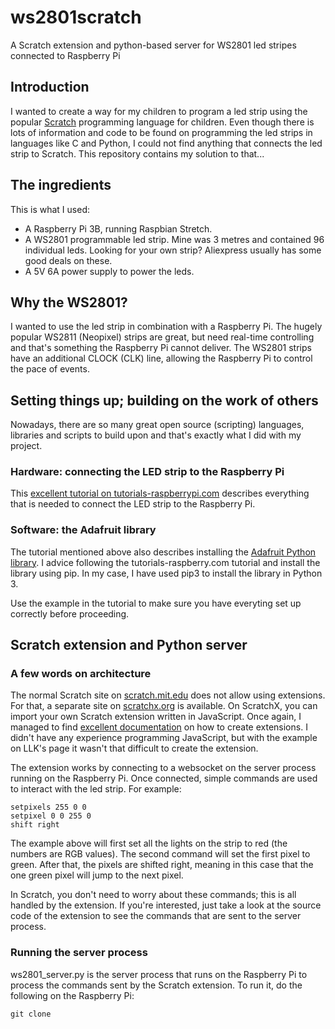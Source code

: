 # ws2801scratch
A Scratch extension and python-based server for WS2801 led stripes connected to Raspberry Pi

## Introduction
I wanted to create a way for my children to program a led strip using the popular [Scratch](http://scratch.mit.edu/) programming language for children. Even though there is lots of information and code to be found on programming the led strips in languages like C and Python, I could not find anything that connects the led strip to Scratch. This repository contains my solution to that...

## The ingredients
This is what I used:

* A Raspberry Pi 3B, running Raspbian Stretch.
* A WS2801 programmable led strip. Mine was 3 metres and contained 96 individual leds. Looking for your own strip? Aliexpress usually has some good deals on these.
* A 5V 6A power supply to power the leds.

## Why the WS2801?
I wanted to use the led strip in combination with a Raspberry Pi. The hugely popular WS2811 (Neopixel) strips are great, but need real-time controlling and that's something the Raspberry Pi cannot deliver. The WS2801 strips have an additional CLOCK (CLK) line, allowing the Raspberry Pi to control the pace of events.

## Setting things up; building on the work of others
Nowadays, there are so many great open source (scripting) languages, libraries and scripts to build upon and that's exactly what I did with my  project.

### Hardware: connecting the LED strip to the Raspberry Pi
This [excellent tutorial on tutorials-raspberrypi.com](https://tutorials-raspberrypi.com/how-to-control-a-raspberry-pi-ws2801-rgb-led-strip/) describes everything that is needed to connect the LED strip to the Raspberry Pi.

### Software: the Adafruit library
The tutorial mentioned above also describes installing the [Adafruit Python library](https://github.com/adafruit/Adafruit_Python_WS2801). I advice following the tutorials-raspberry.com tutorial and install the library using pip. In my case, I have used pip3 to install the library in Python 3.

Use the example in the tutorial to make sure you have everyting set up correctly before proceeding.

## Scratch extension and Python server

### A few words on architecture
The normal Scratch site on [scratch.mit.edu](http://scratch.mit.edu) does not allow using extensions. For that, a separate site on [scratchx.org](http://scratchx.org) is available. On ScratchX, you can import your own Scratch extension written in JavaScript. Once again, I managed to find [excellent documentation](https://github.com/LLK/scratchx/wiki) on how to create extensions. I didn't have any experience programming JavaScript, but with the example on LLK's page it wasn't that difficult to create the extension.

The extension works by connecting to a websocket on the server process running on the Raspberry Pi. Once connected, simple commands are used to interact with the led strip. For example:

```
setpixels 255 0 0
setpixel 0 0 255 0
shift right
```
The example above will first set all the lights on the strip to red (the numbers are RGB values). The second command will set the first pixel to green. After that, the pixels are shifted right, meaning in this case that the one green pixel will jump to the next pixel.

In Scratch, you don't need to worry about these commands; this is all handled by the extension. If you're interested, just take a look at the source code of the extension to see the commands that are sent to the server process.

### Running the server process
ws2801_server.py is the server process that runs on the Raspberry Pi to process the commands sent by the Scratch extension. To run it, do the following on the Raspberry Pi:

```
git clone 
```
